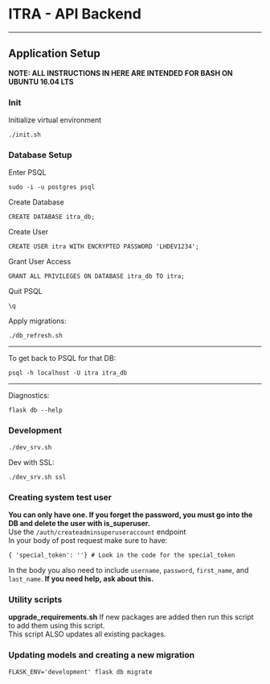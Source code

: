 # ITRA - API Backend
<!-- <strong>Engagement Code:</strong> xxxxx
<strong>Data Connection:</strong> xxxx:xxxx
___

#### High level description of the project
(Include the purpose of the project)

#### Client Information
(Include client name and background information)

#### Project Value
(What kind of value the project brings)

___
#### Scope
(Include detailed information or reference for the scope of the project)

#### Success Criteria
(Define exact success criteria for the project)

#### Deliverable
(Describe the client's expected deliverable for the project)

___
#### Client Contact Information
(How to contact client and their information) -->


___
## Application Setup
<strong>NOTE: ALL INSTRUCTIONS IN HERE ARE INTENDED FOR BASH ON UBUNTU 16.04 LTS</strong>

### Init
Initialize virtual environment
```
./init.sh
```

### Database Setup
Enter PSQL
```
sudo -i -u postgres psql
```
Create Database
```
CREATE DATABASE itra_db;
```
Create User
```
CREATE USER itra WITH ENCRYPTED PASSWORD 'LHDEV1234';
```
Grant User Access
```
GRANT ALL PRIVILEGES ON DATABASE itra_db TO itra;
```
Quit PSQL
```
\q
```
Apply migrations:
```
./db_refresh.sh
```

___
To get back to PSQL for that DB:
```
psql -h localhost -U itra itra_db
```

___
Diagnostics:
```
flask db --help
```

### Development
```
./dev_srv.sh
```

Dev with SSL:
```
./dev_srv.sh ssl
```

### Creating system test user
<strong>You can only have one. If you forget the password, you must go into the DB and delete the user with is_superuser.</strong>  
Use the ```/auth/createadminsuperuseraccount``` endpoint  
In your body of post request make sure to have:
```
{ 'special_token': ''} # Look in the code for the special_token
```
In the body you also need to include ```username```, ```password```, ```first_name```, and ```last_name```.
<strong>If you need help, ask about this.</strong>


### Utility scripts
<strong>upgrade_requirements.sh</strong>
If new packages are added then run this script to add them using this script.  
This script ALSO updates all existing packages.

### Updating models and creating a new migration
```FLASK_ENV='development' flask db migrate```
